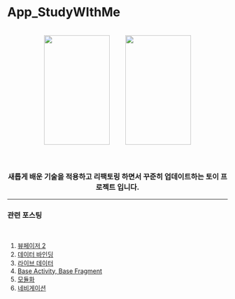 # App_StudyWIthMe
<div align="center">
<br>
<div style="display:inline;">
<img src="https://postfiles.pstatic.net/MjAyMzAxMDZfMTc4/MDAxNjczMDAwOTkwMTU4.4D5f_zwHl9ghsXH90FA8F-tXr037xe18P2lxlUgH8tUg.bNkBciK3Kfz-oZh8QYQluP_CfQ_ms9V3Qc7Mpplm5xMg.GIF.tgyuu_/%EB%B7%B0%ED%8E%98%EC%9D%B4%EC%A0%80_%EC%9B%80%EC%A7%A4.gif?type=w966" width="150" height="250">
&nbsp;&nbsp;&nbsp;&nbsp;&nbsp;&nbsp;&nbsp;
<img src="https://postfiles.pstatic.net/MjAyMzAyMjFfMjU5/MDAxNjc2OTA4MTQzODk2.04kid-ruXuDqHGEIDuq59YX4FrtU1ORHtoU3iY5vQzog.17M7MNPrD-Bbe4ETbGL61nGMhFf8zbWTPgHWjZMd-t8g.GIF.tgyuu_/1.gif?type=w966" width="150" height="250">
</div>
<br><br><br>
<h3> 새롭게 배운 기술을 적용하고 리팩토링 하면서 꾸준히 업데이트하는 토이 프로젝트 입니다. </h3>

<hr>
</div>
<h3>관련 포스팅 </h3> <br>

<ol>
<li><a href="https://blog.naver.com/tgyuu_/222977059156" target="_blank">뷰페이저 2</a><br>
<li><a href="https://blog.naver.com/tgyuu_/222988377169" target="_blank">데이터 바인딩</a><br>
<li><a href="https://blog.naver.com/tgyuu_/222989341504" target="_blank">라이브 데이터</a><br>
<li><a href="https://blog.naver.com/tgyuu_/222992529401" target="_blank">Base Activity, Base Fragment</a><br>
<li><a href="https://blog.naver.com/tgyuu_/223019620197" target="_blank">모듈화</a><br>
<li><a href="https://blog.naver.com/tgyuu_/223022477594" target="_blank">네비게이션</a><br>
</ol>
